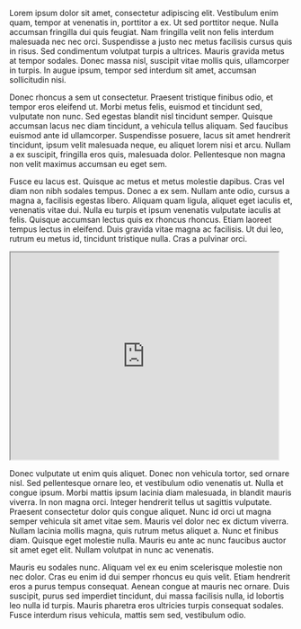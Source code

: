 <!--	Exported from Voyant Tools (voyant-tools.org).
The iframe src attribute below uses a relative protocol to better function with both
http and https sites, but if you're embedding this into a local web page (file protocol)
you should add an explicit protocol (https if you're using voyant-tools.org, otherwise
it depends on this server.
Feel free to change the height and width values or other styling below: -->
Lorem ipsum dolor sit amet, consectetur adipiscing elit. Vestibulum enim quam, tempor at venenatis in, porttitor a ex. Ut sed porttitor neque. Nulla accumsan fringilla dui quis feugiat. Nam fringilla velit non felis interdum malesuada nec nec orci. Suspendisse a justo nec metus facilisis cursus quis in risus. Sed condimentum volutpat turpis a ultrices. Mauris gravida metus at tempor sodales. Donec massa nisl, suscipit vitae mollis quis, ullamcorper in turpis. In augue ipsum, tempor sed interdum sit amet, accumsan sollicitudin nisi.

Donec rhoncus a sem ut consectetur. Praesent tristique finibus odio, et tempor eros eleifend ut. Morbi metus felis, euismod et tincidunt sed, vulputate non nunc. Sed egestas blandit nisl tincidunt semper. Quisque accumsan lacus nec diam tincidunt, a vehicula tellus aliquam. Sed faucibus euismod ante id ullamcorper. Suspendisse posuere, lacus sit amet hendrerit tincidunt, ipsum velit malesuada neque, eu aliquet lorem nisi et arcu. Nullam a ex suscipit, fringilla eros quis, malesuada dolor. Pellentesque non magna non velit maximus accumsan eu eget sem.

Fusce eu lacus est. Quisque ac metus et metus molestie dapibus. Cras vel diam non nibh sodales tempus. Donec a ex sem. Nullam ante odio, cursus a magna a, facilisis egestas libero. Aliquam quam ligula, aliquet eget iaculis et, venenatis vitae dui. Nulla eu turpis et ipsum venenatis vulputate iaculis at felis. Quisque accumsan lectus quis ex rhoncus rhoncus. Etiam laoreet tempus lectus in eleifend. Duis gravida vitae magna ac facilisis. Ut dui leo, rutrum eu metus id, tincidunt tristique nulla. Cras a pulvinar orci.

<iframe style='width: 477px; height: 369px;' src='https://voyant-tools.org/tool/Trends/?query=culture&query=cultural&corpus=5d35931a65bad1e6c94be917f3a43946'></iframe>

Donec vulputate ut enim quis aliquet. Donec non vehicula tortor, sed ornare nisl. Sed pellentesque ornare leo, et vestibulum odio venenatis ut. Nulla et congue ipsum. Morbi mattis ipsum lacinia diam malesuada, in blandit mauris viverra. In non magna orci. Integer hendrerit tellus ut sagittis vulputate. Praesent consectetur dolor quis congue aliquet. Nunc id orci ut magna semper vehicula sit amet vitae sem. Mauris vel dolor nec ex dictum viverra. Nullam lacinia mollis magna, quis rutrum metus aliquet a. Nunc et finibus diam. Quisque eget molestie nulla. Mauris eu ante ac nunc faucibus auctor sit amet eget elit. Nullam volutpat in nunc ac venenatis.

Mauris eu sodales nunc. Aliquam vel ex eu enim scelerisque molestie non nec dolor. Cras eu enim id dui semper rhoncus eu quis velit. Etiam hendrerit eros a purus tempus consequat. Aenean congue at mauris nec ornare. Duis suscipit, purus sed imperdiet tincidunt, dui massa facilisis nulla, id lobortis leo nulla id turpis. Mauris pharetra eros ultricies turpis consequat sodales. Fusce interdum risus vehicula, mattis sem sed, vestibulum odio.


